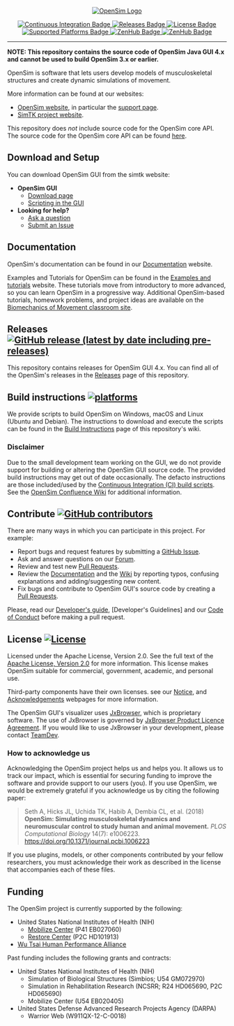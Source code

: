 <!-- OpenSim Logo -->
<p align=center>
    <a href="https://opensim.stanford.edu/">
        <img src="https://drive.google.com/uc?id=1urYfucgR4pCM5OeXySMBVc3i5oGfYRAf" alt="OpenSim Logo">
</p>

<!-- Badges -->
<p align=center>
    <a href="https://github.com/opensim-org/opensim-gui/actions">
        <img src="https://github.com/opensim-org/opensim-gui/actions/workflows/continuous-integration.yml/badge.svg" alt="Continuous Integration Badge">
    </a>
    <a href="https://github.com/opensim-org/opensim-gui/releases">
        <img src="https://img.shields.io/github/v/release/opensim-org/opensim-gui?include_prereleases" alt="Releases Badge">
    </a>
    <a href="https://github.com/opensim-org/opensim-gui/blob/master/LICENSE.txt">
        <img src="https://img.shields.io/hexpm/l/apa" alt="License Badge">
    </a>
    <a href="https://github.com/opensim-org/opensim-gui/wiki/Build-Instructions">
        <img src="https://img.shields.io/badge/platform-windows%20%7C%20macos%20%7C%20linux-lightgrey" alt="Supported Platforms Badge">
    </a>
    <a href="https://github.com/opensim-org/opensim-gui/graphs/contributors">
        <img src="https://img.shields.io/github/contributors/opensim-org/opensim-gui" alt="ZenHub Badge">
    </a>
    <a href="https://zenhub.com">
        <img src="https://img.shields.io/badge/Shipping%20faster%20with-ZenHub-blueviolet" alt="ZenHub Badge">
    </a>
</p>

---

**NOTE: This repository contains the source code of OpenSim Java GUI 4.x and cannot be used to build OpenSim 3.x or earlier.**

OpenSim is software that lets users develop models of musculoskeletal structures and create dynamic simulations of movement.

More information can be found at our websites:
* [OpenSim website](http://opensim.stanford.edu), in particular the [support page](http://opensim.stanford.edu/support/index.html).
* [SimTK project website](https://simtk.org/home/opensim).

This repository does *not* include source code for the OpenSim core API. The source code for the OpenSim core API can be found [here](https://github.com/opensim-org/opensim-core).

## Download and Setup

You can download OpenSim GUI from the simtk website:

- **OpenSim GUI**
  - [Download page](https://simtk.org/frs/?group_id=91)
  - [Scripting in the GUI](https://simtk-confluence.stanford.edu/display/OpenSim/Scripting+in+the+GUI)
- **Looking for help?**
  - [Ask a question](https://simtk.org/plugins/phpBB/indexPhpbb.php?group_id=91&pluginname=phpBB)
  - [Submit an Issue](https://github.com/opensim-org/opensim-core/issues)

## Documentation

OpenSim's documentation can be found in our [Documentation](https://simtk-confluence.stanford.edu/display/OpenSim/Documentation) website.

Examples and Tutorials for OpenSim can be found in the [Examples and tutorials](https://simtk-confluence.stanford.edu/display/OpenSim/Examples+and+Tutorials) website. These tutorials move from introductory to more advanced, so you can learn OpenSim in a progressive way. Additional OpenSim-based tutorials, homework problems, and project ideas are available on the [Biomechanics of Movement classroom site](https://simtk-confluence-homeworks.stanford.edu/pages/viewpage.action?pageId=5537857). 

## Releases [![GitHub release (latest by date including pre-releases)](https://img.shields.io/github/v/release/opensim-org/opensim-gui?include_prereleases)](https://github.com/opensim-org/opensim-gui/releases)

This repository contains releases for OpenSim GUI 4.x. You can find all of the OpenSim's releases in the [Releases](https://github.com/opensim-org/opensim-gui/releases) page of this repository.

## Build instructions [![platforms](https://img.shields.io/badge/platform-windows%20%7C%20macos%20%7C%20linux-lightgrey)](https://github.com/opensim-org/opensim-gui/wiki/Build-Instructions)

We provide scripts to build OpenSim on Windows, macOS and Linux (Ubuntu and Debian). The instructions to download and execute the scripts can be found in the [Build Instructions](https://github.com/opensim-org/opensim-gui/wiki/Build-Instructions) page of this repository's wiki.

### Disclaimer

Due to the small development team working on the GUI, we do not provide support for building or altering the OpenSim GUI source code. The provided build instructions may get out of date occasionally. The defacto instructions are those included/used by the [Continuous Integration (CI) build scripts](https://github.com/opensim-org/opensim-gui/blob/master/.github/workflows/continuous-integration.yml). See the [OpenSim Confluence Wiki](https://simtk-confluence.stanford.edu/display/OpenSim40/Building+OpenSim+from+Source) for additional information.


## Contribute [![GitHub contributors](https://img.shields.io/github/contributors/opensim-org/opensim-gui)](https://github.com/opensim-org/opensim-gui/graphs/contributors)

There are many ways in which you can participate in this project. For example:

 - Report bugs and request features by submitting a [GitHub Issue](https://github.com/opensim-org/opensim-gui/issues).
 - Ask and answer questions on our [Forum](https://simtk.org/plugins/phpBB/indexPhpbb.php?group_id=91&pluginname=phpBB).
 - Review and test new [Pull Requests](https://github.com/opensim-org/opensim-gui/pulls).
 - Review the [Documentation](https://simtk-confluence.stanford.edu:8443/display/OpenSim/Documentation) and the [Wiki](https://github.com/opensim-org/opensim-gui/wiki) by reporting typos, confusing explanations and adding/suggesting new content.
 - Fix bugs and contribute to OpenSim GUI's source code by creating a [Pull Requests](https://github.com/opensim-org/opensim-gui/pulls).

Please, read our [Developer's guide](https://simtk-confluence.stanford.edu:8443/display/OpenSim/Developer%27s+Guide), [Developer's Guidelines] and our [Code of Conduct](https://github.com/opensim-org/opensim-core/blob/master/CODE_OF_CONDUCT.md) before making a pull request. 


## License [![License](https://img.shields.io/hexpm/l/apa)](https://github.com/opensim-org/opensim-gui/blob/master/LICENSE.txt)

Licensed under the Apache License, Version 2.0.  See the full text of the [Apache License, Version 2.0](https://github.com/opensim-org/opensim-gui/blob/master/LICENSE.txt) for more information. This license makes OpenSim suitable for commercial, government, academic, and personal use. 

Third-party components have their own licenses. see our [Notice](https://github.com/opensim-org/opensim-gui/blob/master/NOTICE.txt), and [Acknowledgements](https://simtk-confluence.stanford.edu:8443/display/OpenSim/Acknowledgements) webpages for more information.

The OpenSim GUI's visualizer uses [JxBrowser](https://www.teamdev.com/jxbrowser), which is proprietary software. The use of JxBrowser is governed by [JxBrowser Product Licence Agreement](http://www.teamdev.com/jxbrowser-licence-agreement). If you would like to use JxBrowser in your development, please contact [TeamDev](https://www.teamdev.com/contact/).

### How to acknowledge us

Acknowledging the OpenSim project helps us and helps you. It allows us to track our impact, which is essential for securing funding to improve the software and provide support to our users (you). If you use OpenSim, we would be extremely grateful if you acknowledge us by citing the following paper:

> Seth A, Hicks JL, Uchida TK, Habib A, Dembia CL, et al. (2018) **OpenSim: Simulating musculoskeletal dynamics and neuromuscular control to study human and animal movement.** _PLOS Computational Biology_ 14(7): e1006223. https://doi.org/10.1371/journal.pcbi.1006223

If you use plugins, models, or other components contributed by your fellow researchers, you must acknowledge their work as described in the license that accompanies each of these files.


## Funding

The OpenSim project is currently supported by the following:
 - United States National Institutes of Health (NIH)
    - [Mobilize Center](https://mobilize.stanford.edu/) (P41 EB027060)
    - [Restore Center](https://restore.stanford.edu/) (P2C HD101913)
 - [Wu Tsai Human Performance Alliance](https://humanperformancealliance.org/)

Past funding includes the following grants and contracts:

 - United States National Institutes of Health (NIH)
    - Simulation of Biological Structures (Simbios; U54 GM072970)
    - Simulation in Rehabilitation Research (NCSRR; R24 HD065690, P2C HD065690)
    - Mobilize Center (U54 EB020405)
 - United States Defense Advanced Research Projects Agency (DARPA)
    - Warrior Web (W911QX-12-C-0018)
